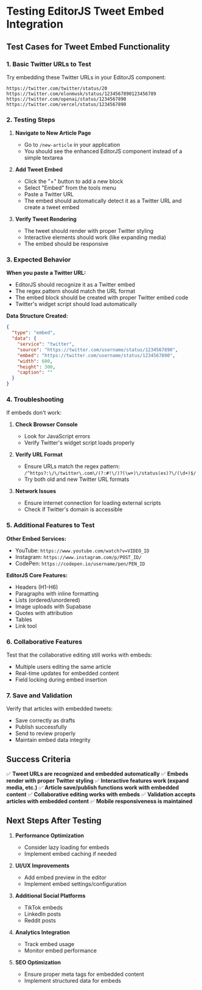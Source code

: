 # Testing EditorJS Tweet Embed Integration

## Test Cases for Tweet Embed Functionality

### 1. Basic Twitter URLs to Test

Try embedding these Twitter URLs in your EditorJS component:

```text
https://twitter.com/twitter/status/20
https://twitter.com/elonmusk/status/1234567890123456789
https://twitter.com/openai/status/1234567890
https://twitter.com/vercel/status/1234567890
```

### 2. Testing Steps

1. **Navigate to New Article Page**
   - Go to `/new-article` in your application
   - You should see the enhanced EditorJS component instead of a simple textarea

2. **Add Tweet Embed**
   - Click the "+" button to add a new block
   - Select "Embed" from the tools menu
   - Paste a Twitter URL
   - The embed should automatically detect it as a Twitter URL and create a tweet embed

3. **Verify Tweet Rendering**
   - The tweet should render with proper Twitter styling
   - Interactive elements should work (like expanding media)
   - The embed should be responsive

### 3. Expected Behavior

**When you paste a Twitter URL:**

- EditorJS should recognize it as a Twitter embed
- The regex pattern should match the URL format
- The embed block should be created with proper Twitter embed code
- Twitter's widget script should load automatically

**Data Structure Created:**

```json
{
  "type": "embed",
  "data": {
    "service": "twitter",
    "source": "https://twitter.com/username/status/1234567890",
    "embed": "https://twitter.com/username/status/1234567890",
    "width": 600,
    "height": 300,
    "caption": ""
  }
}
```

### 4. Troubleshooting

If embeds don't work:

1. **Check Browser Console**
   - Look for JavaScript errors
   - Verify Twitter's widget script loads properly

2. **Verify URL Format**
   - Ensure URLs match the regex pattern: `/^https?:\/\/twitter\.com\/(?:#!\/)?(\w+)\/status(es)?\/(\d+)$/`
   - Try both old and new Twitter URL formats

3. **Network Issues**
   - Ensure internet connection for loading external scripts
   - Check if Twitter's domain is accessible

### 5. Additional Features to Test

**Other Embed Services:**

- YouTube: `https://www.youtube.com/watch?v=VIDEO_ID`
- Instagram: `https://www.instagram.com/p/POST_ID/`
- CodePen: `https://codepen.io/username/pen/PEN_ID`

**EditorJS Core Features:**

- Headers (H1-H6)
- Paragraphs with inline formatting
- Lists (ordered/unordered)
- Image uploads with Supabase
- Quotes with attribution
- Tables
- Link tool

### 6. Collaborative Features

Test that the collaborative editing still works with embeds:

- Multiple users editing the same article
- Real-time updates for embedded content
- Field locking during embed insertion

### 7. Save and Validation

Verify that articles with embedded tweets:

- Save correctly as drafts
- Publish successfully
- Send to review properly
- Maintain embed data integrity

## Success Criteria

✅ **Tweet URLs are recognized and embedded automatically**
✅ **Embeds render with proper Twitter styling**
✅ **Interactive features work (expand media, etc.)**
✅ **Article save/publish functions work with embedded content**
✅ **Collaborative editing works with embeds**
✅ **Validation accepts articles with embedded content**
✅ **Mobile responsiveness is maintained**

## Next Steps After Testing

1. **Performance Optimization**
   - Consider lazy loading for embeds
   - Implement embed caching if needed

2. **UI/UX Improvements**
   - Add embed preview in the editor
   - Implement embed settings/configuration

3. **Additional Social Platforms**
   - TikTok embeds
   - LinkedIn posts
   - Reddit posts

4. **Analytics Integration**
   - Track embed usage
   - Monitor embed performance

5. **SEO Optimization**
   - Ensure proper meta tags for embedded content
   - Implement structured data for embeds
